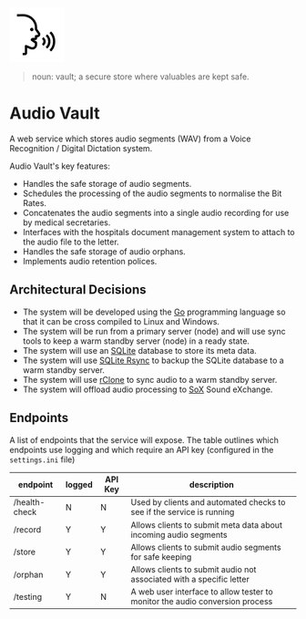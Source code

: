 ![Audio Vault](/assets/logo.png?raw=true)

> noun: vault; a secure store where valuables are kept safe.

# Audio Vault

A web service which stores audio segments (WAV) from a Voice Recognition / Digital Dictation system.

Audio Vault's key features:

- Handles the safe storage of audio segments.
- Schedules the processing of the audio segments to normalise the Bit Rates.
- Concatenates the audio segments into a single audio recording for use by medical secretaries.
- Interfaces with the hospitals document management system to attach to the audio file to the letter.
- Handles the safe storage of audio orphans.
- Implements audio retention polices.


## Architectural Decisions

- The system will be developed using the [Go](https://go.dev/) programming language so that it can be cross compiled to Linux and Windows.
- The system will be run from a primary server (node) and will use sync tools to keep a warm standby server (node) in a ready state.
- The system will use an [SQLite](https://www.sqlite.org/) database to store its meta data.
- The system will use [SQLite Rsync](https://www.sqlite.org/rsync.html) to backup the SQLite database to a warm standby server.
- The system will use [rClone](https://rclone.org/local/) to sync audio to a warm standby server.
- The system will offload audio processing to [SoX](https://linux.die.net/man/1/sox) Sound eXchange.

## Endpoints

A list of endpoints that the service will expose.
The table outlines which endpoints use logging and which require an API key (configured in the `settings.ini` file)

| endpoint        | logged | API Key | description                                                                  |
| --------------- |------- |---------|----------------------------------------------------------------------------- |
| /health-check   | N      | N       | Used by clients and automated checks to see if the service is running        |
| /record         | Y      | Y       | Allows clients to submit meta data about incoming audio segments             |
| /store          | Y      | Y       | Allows clients to submit audio segments for safe keeping                     |
| /orphan         | Y      | Y       | Allows clients to submit audio not associated with a specific letter         |
| /testing        | Y      | N       | A web user interface to allow tester to monitor the audio conversion process |
